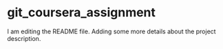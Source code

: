 # git_coursera_assignment
I am editing the README file. Adding some more details about the project description.
